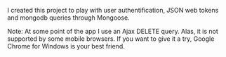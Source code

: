 I created this project to play with user authentification, JSON web tokens and mongodb queries through Mongoose.

Note: At some point of the app I use an Ajax DELETE query. Alas, it is not supported by some mobile browsers. 
If you want to give it a try, Google Chrome for Windows is your best friend.
